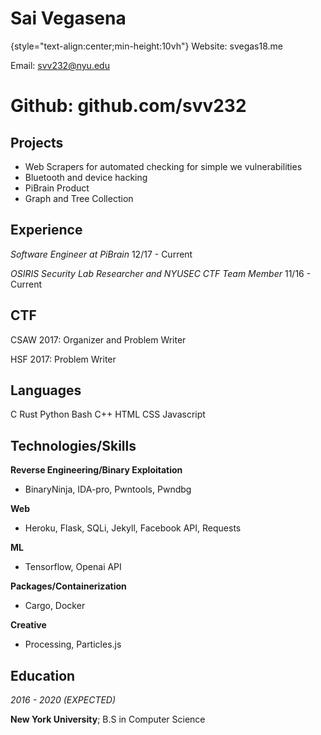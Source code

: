 Sai Vegasena
========================================================
{style="text-align:center;min-height:10vh"}
Website: svegas18.me <br />

Email:   svv232@nyu.edu <br />

Github:  github.com/svv232 <br />
=========================================================

Projects
--------
- Web Scrapers for automated checking for simple we vulnerabilities
- Bluetooth and device hacking 
- PiBrain Product
- Graph and Tree Collection


Experience
----------
*Software Engineer at PiBrain*               12/17 - Current

*OSIRIS Security Lab Researcher and NYUSEC CTF Team Member*          11/16 - Current

CTF
----
CSAW 2017: Organizer and Problem Writer

HSF 2017: Problem Writer

Languages
---------
C Rust Python Bash C++ HTML CSS Javascript

Technologies/Skills
-------------------

**Reverse Engineering/Binary Exploitation**
* BinaryNinja, IDA-pro, Pwntools, Pwndbg

**Web**
* Heroku, Flask, SQLi, Jekyll, Facebook API, Requests 

**ML**
* Tensorflow, Openai API

**Packages/Containerization**
* Cargo, Docker

**Creative**
* Processing, Particles.js

Education
---------
*2016 - 2020 (EXPECTED)* <br />

   **New York University**; B.S in Computer Science
